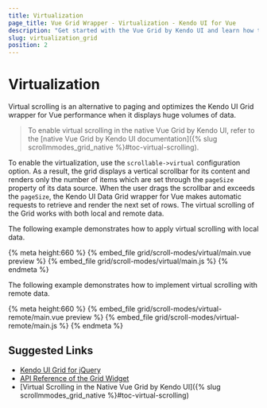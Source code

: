 ```yaml
---
title: Virtualization
page_title: Vue Grid Wrapper - Virtualization - Kendo UI for Vue
description: "Get started with the Vue Grid by Kendo UI and learn how to configure its virtualization functionality."
slug: virtualization_grid
position: 2
---
```


# Virtualization

Virtual scrolling is an alternative to paging and optimizes the Kendo UI Grid wrapper for Vue performance when it displays huge volumes of data.

> To enable virtual scrolling in the native Vue Grid by Kendo UI, refer to the [native Vue Grid by Kendo UI documentation]({% slug scrollmmodes_grid_native %}#toc-virtual-scrolling).

To enable the virtualization, use the `scrollable->virtual` configuration option. As a result, the grid displays a vertical scrollbar for its content and renders only the number of items which are set through the `pageSize` property of its data source. When the user drags the scrollbar and exceeds the `pageSize`, the Kendo UI Data Grid wrapper for Vue makes automatic requests to retrieve and render the next set of rows. The virtual scrolling of the Grid works with both local and remote data.

The following example demonstrates how to apply virtual scrolling with local data.

{% meta height:660 %}
{% embed_file grid/scroll-modes/virtual/main.vue preview %}
{% embed_file grid/scroll-modes/virtual/main.js %}
{% endmeta %}

The following example demonstrates how to implement virtual scrolling with remote data.

{% meta height:660 %}
{% embed_file grid/scroll-modes/virtual-remote/main.vue preview %}
{% embed_file grid/scroll-modes/virtual-remote/main.js %}
{% endmeta %}

## Suggested Links

* [Kendo UI Grid for jQuery](https://docs.telerik.com/kendo-ui/controls/data-management/grid/overview)
* [API Reference of the Grid Widget](https://docs.telerik.com/kendo-ui/api/javascript/ui/grid)
* [Virtual Scrolling in the Native Vue Grid by Kendo UI]({% slug scrollmmodes_grid_native %}#toc-virtual-scrolling)
